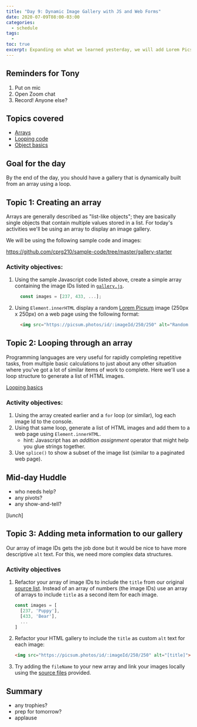 ```yaml
---
title: "Day 9: Dynamic Image Gallery with JS and Web Forms"
date: 2020-07-09T08:00-03:00
categories:
  - schedule
tags:
  - 
toc: true
excerpt: Expanding on what we learned yesterday, we will add Lorem Picsum images to a gallery using a loop.
---
```

## Reminders for Tony
1. Put on mic
2. Open Zoom chat
3. Record! Anyone else?

## Topics covered
- [Arrays](https://developer.mozilla.org/en-US/docs/Learn/JavaScript/First_steps/Arrays)
- [Looping code](https://developer.mozilla.org/en-US/docs/Learn/JavaScript/Building_blocks/Looping_code)
- [Object basics](https://developer.mozilla.org/en-US/docs/Learn/JavaScript/Objects/Basics)

## Goal for the day
By the end of the day, you should have a gallery that is dynamically built from an array using a loop.

## Topic 1: Creating an array
Arrays are generally described as "list-like objects"; they are basically single objects that contain multiple values stored in a list. For today's activities we'll be using an array to display an image gallery.

We will be using the following sample code and images:

https://github.com/cprg210/sample-code/tree/master/gallery-starter

### Activity objectives:
1. Using the sample Javascript code listed above, create a simple array containing the image IDs listed in [`gallery.js`](https://github.com/cprg210/sample-code/blob/master/gallery-starter/gallery.js).

    ```js
      const images = [237, 433, ...];
    ```

2. Using `Element.innerHTML` display a random [Lorem Picsum](https://picsum.photos/) image (250px x 250px) on a web page using the following format:

    ```html
      <img src="https://picsum.photos/id/:imageId/250/250" alt="Random Lorem Picsum">
    ```

## Topic 2: Looping through an array
Programming languages are very useful for rapidly completing repetitive tasks, from multiple basic calculations to just about any other situation where you've got a lot of similar items of work to complete. Here we'll use a loop structure to generate a list of HTML images.

[Looping basics](https://developer.mozilla.org/en-US/docs/Learn/JavaScript/Building_blocks/Looping_code)

### Activity objectives: 
1. Using the array created earlier and a `for` loop (or similar), log each image Id to the console.
2. Using that same loop, generate a list of HTML images and add them to a web page using `Element.innerHTML`.
    - hint: Javascript has an *addition assignment* operator that might help you glue strings together.
4. Use `splice()` to show a subset of the image list (similar to a paginated web page).

## Mid-day Huddle
- who needs help?
- any pivots?
- any show-and-tell?

[*lunch*]

## Topic 3: Adding meta information to our gallery
Our array of image IDs gets the job done but it would be nice to have more descriptive `alt` text. For this, we need more complex data structures.

### Activity objectives
1. Refactor your array of image IDs to include the `title` from our original [source list](https://github.com/cprg210/sample-code/blob/master/gallery-starter/gallery.js). Instead of an array of numbers (the image IDs) use an array of arrays to include `title` as a second item for each image.

    ```js
    const images = [
      [237, 'Puppy'],
      [433, 'Bear'],
      ...
    ]
    ```
2. Refactor your HTML gallery to include the `title` as custom `alt` text for each image:

    ```html
    <img src="https://picsum.photos/id/:imageId/250/250" alt="[title]">
    ```
3. Try adding the `fileName` to your new array and link your images locally using the [source files](https://github.com/cprg210/sample-code/tree/master/gallery-starter/images) provided.

## Summary
- any trophies?
- prep for tomorrow?
- applause